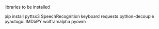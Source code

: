 libraries to be installed



pip install pyttsx3 SpeechRecognition keyboard requests python-decouple pyautogui IMDbPY wolframalpha pyowm
